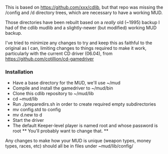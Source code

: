 This is based on https://github.com/xxx/cdlib, but that repo was missing the
/config and /d directory trees, which are necessary to have a working MUD.

Those directories have been rebuilt based on a *really* old (~1995) backup
I had of the cdlib mudlib and a slightly-newer (but modified) working MUD
backup.

I've tried to minimize any changes to try and keep this as faithful to the
original as I can, limiting changes to things required to make it work,
particularly with the current CD driver (06.04), from
https://github.com/cotillion/cd-gamedriver

### Installation

* Have a base directory for the MUD, we'll use ~/mud
* Compile and install the gamedriver to ~/mud/bin
* Clone this cdlib repository to ~/mud/lib
* cd ~mud/lib
* Run ./preparedirs.sh in order to create required empty subdirectories
* mv config.std to config
* mv d.new to d
* Start the driver
* The default Keeper-level player is named root and whose password is root
  ** You'll probably want to change that. **

Any changes to make how your MUD is unique (weapon types, money types,
races, etc) should all be in files under ~mud/lib/config/
